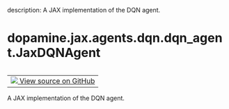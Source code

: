 description: A JAX implementation of the DQN agent.

<div itemscope itemtype="http://developers.google.com/ReferenceObject">
<meta itemprop="name" content="dopamine.jax.agents.dqn.dqn_agent.JaxDQNAgent" />
<meta itemprop="path" content="Stable" />
</div>

# dopamine.jax.agents.dqn.dqn_agent.JaxDQNAgent

<!-- Insert buttons and diff -->

<table class="tfo-notebook-buttons tfo-api nocontent" align="left">
<td>
  <a target="_blank" href="https://github.com/google/dopamine/tree/master/dopamine/jax/agents/dqn/dqn_agent.py#L253-L736">
    <img src="https://www.tensorflow.org/images/GitHub-Mark-32px.png" />
    View source on GitHub
  </a>
</td>
</table>



A JAX implementation of the DQN agent.

<!-- Placeholder for "Used in" -->



